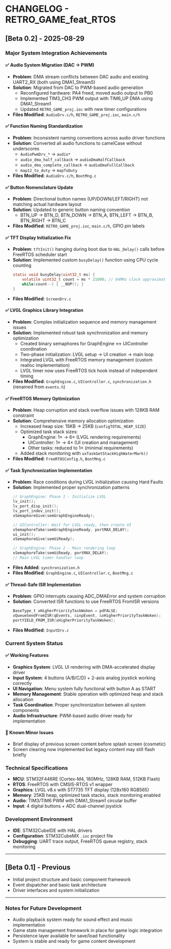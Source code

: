 # CHANGELOG - RETRO_GAME_feat_RTOS

## [Beta 0.2] - 2025-08-29

### Major System Integration Achievements

#### ✅ Audio System Migration (DAC → PWM)
- **Problem**: DMA stream conflicts between DAC audio and existing UART2_RX (both using DMA1_Stream5)
- **Solution**: Migrated from DAC to PWM-based audio generation
  - Reconfigured hardware: PA4 freed, moved audio output to PB0
  - Implemented TIM3_CH3 PWM output with TIM6_UP DMA using DMA1_Stream1
  - Updated `RETRO_GAME_proj.ioc` with new timer configurations
- **Files Modified**: `AudioDrv.c/h`, `RETRO_GAME_proj.ioc`, `main.c/h`

#### ✅ Function Naming Standardization
- **Problem**: Inconsistent naming conventions across audio driver functions
- **Solution**: Converted all audio functions to camelCase without underscores
  - `AudioPwmDrv_*` → `audio*`
  - `audio_dma_half_callback` → `audioDmaHalfCallback`
  - `audio_dma_complete_callback` → `audioDmaFullCallback`
  - `map12_to_duty` → `mapToDuty`
- **Files Modified**: `AudioDrv.c/h`, `BootMng.c`

#### ✅ Button Nomenclature Update
- **Problem**: Directional button names (UP/DOWN/LEFT/RIGHT) not matching actual hardware layout
- **Solution**: Updated to generic button naming convention
  - BTN_UP → BTN_D, BTN_DOWN → BTN_A, BTN_LEFT → BTN_B, BTN_RIGHT → BTN_C
- **Files Modified**: `RETRO_GAME_proj.ioc`, `main.c/h`, GPIO pin labels

#### ✅ TFT Display Initialization Fix
- **Problem**: `tftInit()` hanging during boot due to `HAL_Delay()` calls before FreeRTOS scheduler start
- **Solution**: Implemented custom `busyDelay()` function using CPU cycle counting
  ```c
  static void busyDelay(uint32_t ms) {
      volatile uint32_t count = ms * 21000; // 84MHz clock approximation
      while(count--) { __NOP(); }
  }
  ```
- **Files Modified**: `ScreenDrv.c`

#### ✅ LVGL Graphics Library Integration
- **Problem**: Complex initialization sequence and memory management issues
- **Solution**: Implemented robust task synchronization and memory optimization
  - Created binary semaphores for GraphEngine ↔ UIController coordination
  - Two-phase initialization: LVGL setup → UI creation → main loop
  - Integrated LVGL with FreeRTOS memory management (custom realloc implementation)
  - LVGL timer now uses FreeRTOS tick hook instead of independent timing
- **Files Modified**: `GraphEngine.c`, `UIController.c`, `synchronization.h` (renamed from `events.h`)

#### ✅ FreeRTOS Memory Optimization
- **Problem**: Heap corruption and stack overflow issues with 128KB RAM constraint
- **Solution**: Comprehensive memory allocation optimization
  - Increased heap size: 15KB → 25KB (`configTOTAL_HEAP_SIZE`)
  - Optimized task stack sizes:
    - GraphEngine: 1× → 6× (LVGL rendering requirements)
    - UIController: 1× → 4× (UI creation and management)
    - Other tasks: reduced to 1× (minimal requirements)
  - Added stack monitoring with `uxTaskGetStackHighWaterMark()`
- **Files Modified**: `FreeRTOSConfig.h`, `BootMng.c`

#### ✅ Task Synchronization Implementation
- **Problem**: Race conditions during LVGL initialization causing Hard Faults
- **Solution**: Implemented proper synchronization patterns
  ```c
  // GraphEngine: Phase 1 - Initialize LVGL
  lv_init();
  lv_port_disp_init();
  lv_port_indev_init();
  xSemaphoreGive(semGraphEngineReady);
  
  // UIController: Wait for LVGL ready, then create UI
  xSemaphoreTake(semGraphEngineReady, portMAX_DELAY);
  ui_init();
  xSemaphoreGive(semUiReady);
  
  // GraphEngine: Phase 2 - Main rendering loop
  xSemaphoreTake(semUiReady, portMAX_DELAY);
  // Main LVGL timer handler loop
  ```
- **Files Added**: `synchronization.h`
- **Files Modified**: `GraphEngine.c`, `UIController.c`, `BootMng.c`

#### ✅ Thread-Safe ISR Implementation
- **Problem**: GPIO interrupts causing ADC_DMAError and system corruption
- **Solution**: Converted ISR functions to use FreeRTOS FromISR versions
  ```c
  BaseType_t xHigherPriorityTaskWoken = pdFALSE;
  xQueueSendFromISR(qEvents, &inpEvent, &xHigherPriorityTaskWoken);
  portYIELD_FROM_ISR(xHigherPriorityTaskWoken);
  ```
- **Files Modified**: `InputDrv.c`

### Current System Status

#### ✅ Working Features
- **Graphics System**: LVGL UI rendering with DMA-accelerated display driver
- **Input System**: 4 buttons (A/B/C/D) + 2-axis analog joystick working correctly
- **UI Navigation**: Menu system fully functional with button A as START
- **Memory Management**: Stable operation with optimized heap and stack allocation
- **Task Coordination**: Proper synchronization between all system components
- **Audio Infrastructure**: PWM-based audio driver ready for implementation

#### 📝 Known Minor Issues
- Brief display of previous screen content before splash screen (cosmetic)
- Screen clearing now implemented but legacy content may still flash briefly

### Technical Specifications
- **MCU**: STM32F446RE (Cortex-M4, 180MHz, 128KB RAM, 512KB Flash)
- **RTOS**: FreeRTOS with CMSIS-RTOS v1 wrapper
- **Graphics**: LVGL v8.x with ST7735 TFT display (128x160 RGB565)
- **Memory**: 25KB heap, optimized task stacks, stack monitoring enabled
- **Audio**: TIM3/TIM6 PWM with DMA1_Stream1 circular buffer
- **Input**: 4 digital buttons + ADC dual-channel joystick

### Development Environment
- **IDE**: STM32CubeIDE with HAL drivers
- **Configuration**: STM32CubeMX `.ioc` project file
- **Debugging**: UART trace output, FreeRTOS queue registry, stack monitoring

---

## [Beta 0.1] - Previous
- Initial project structure and basic component framework
- Event dispatcher and basic task architecture
- Driver interfaces and system initialization

---

### Notes for Future Development
- Audio playback system ready for sound effect and music implementation  
- Game state management framework in place for game logic integration
- Persistence layer available for save/load functionality
- System is stable and ready for game content development